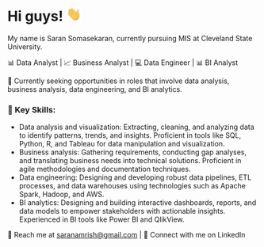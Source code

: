 # Hi guys! <img src= "https://github.com/SaranSekaran/SaranSekaran/raw/main/wave.gif" width="30" >
My name is Saran Somasekaran, currently pursuing MIS at Cleveland State University.

📊 Data Analyst | 📈 Business Analyst | 💻 Data Engineer | 📊 BI Analyst

💼 Currently seeking opportunities in roles that involve data analysis, business analysis, data engineering, and BI analytics.

### 🌟 Key Skills:
- Data analysis and visualization: Extracting, cleaning, and analyzing data to identify patterns, trends, and insights. Proficient in tools like SQL, Python, R, and Tableau for data manipulation and visualization.
- Business analysis: Gathering requirements, conducting gap analyses, and translating business needs into technical solutions. Proficient in agile methodologies and documentation techniques.
- Data engineering: Designing and developing robust data pipelines, ETL processes, and data warehouses using technologies such as Apache Spark, Hadoop, and AWS.
- BI analytics: Designing and building interactive dashboards, reports, and data models to empower stakeholders with actionable insights. Experienced in BI tools like Power BI and QlikView.

📧 Reach me at saranamrish@gmail.com | 💼 Connect with me on LinkedIn


